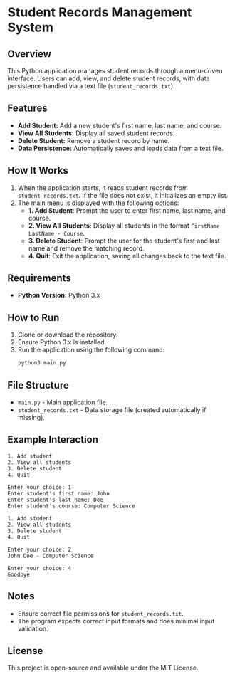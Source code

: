 # Student Records Management System

## Overview
This Python application manages student records through a menu-driven interface. Users can add, view, and delete student records, with data persistence handled via a text file (`student_records.txt`).

## Features
- **Add Student:** Add a new student's first name, last name, and course.
- **View All Students:** Display all saved student records.
- **Delete Student:** Remove a student record by name.
- **Data Persistence:** Automatically saves and loads data from a text file.

## How It Works
1. When the application starts, it reads student records from `student_records.txt`. If the file does not exist, it initializes an empty list.
2. The main menu is displayed with the following options:
   - **1. Add Student**: Prompt the user to enter first name, last name, and course.
   - **2. View All Students**: Display all students in the format `FirstName LastName - Course`.
   - **3. Delete Student**: Prompt the user for the student's first and last name and remove the matching record.
   - **4. Quit**: Exit the application, saving all changes back to the text file.

## Requirements
- **Python Version:** Python 3.x

## How to Run
1. Clone or download the repository.
2. Ensure Python 3.x is installed.
3. Run the application using the following command:
   ```bash
   python3 main.py
   ```

## File Structure
- `main.py` - Main application file.
- `student_records.txt` - Data storage file (created automatically if missing).

## Example Interaction
```
1. Add student
2. View all students
3. Delete student
4. Quit

Enter your choice: 1
Enter student's first name: John
Enter student's last name: Doe
Enter student's course: Computer Science

1. Add student
2. View all students
3. Delete student
4. Quit

Enter your choice: 2
John Doe - Computer Science

Enter your choice: 4
Goodbye
```

## Notes
- Ensure correct file permissions for `student_records.txt`.
- The program expects correct input formats and does minimal input validation.

## License
This project is open-source and available under the MIT License.

